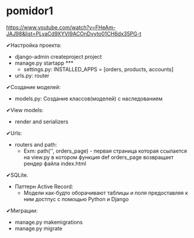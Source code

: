 # pomidor1
https://www.youtube.com/watch?v=FHeAm-JAJ98&list=PLyaCd9XYVI9ACOnDvyto01CH6dx35PG-t

✔Настройка проекта:
  - django-admin createproject project
  - manage.py startapp ***
    * settings.py: INSTALLED_APPS = [orders, products, accounts]
  - urls.py: router
   
   
✔Создание моделей:
  - models.py: Создание классов(моделей) с наследованием
  
  
✔View models:
  - render and serializers
  
  
✔Urls:
  - routers and path:
    * Exm: path('', orders_page) - первая страница которая ссылается на view.py в котором функция def orders_page возвращает рендер файла index.html


✔SQLite.
  - Паттерн Active Record:
    * Модели как-будто оборачивают таблицы и поля предоставляя к ним достпус с помощью Python и Django


✔Миграции:
  - manage.py makemigrations
  - manage.py migrate
